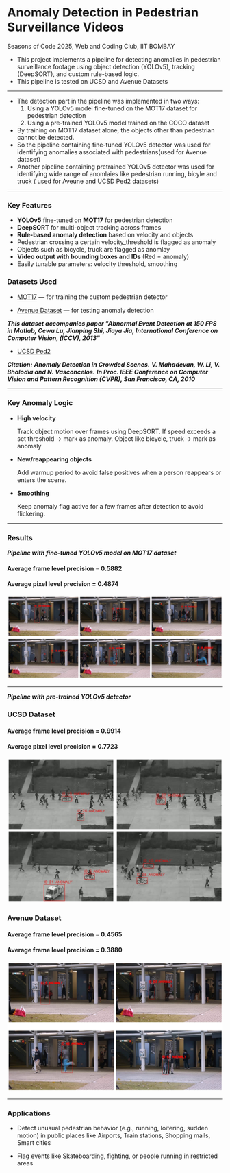 # Anomaly Detection in Pedestrian Surveillance Videos
Seasons of Code 2025, Web and Coding Club, IIT BOMBAY


* This project implements a pipeline for detecting anomalies in pedestrian surveillance footage using object detection (YOLOv5), tracking (DeepSORT), and custom rule-based logic.
* This pipeline is tested on UCSD and Avenue Datasets
---
* The detection part in the pipeline was implemented in two ways:
  1. Using a YOLOv5 model fine-tuned on the MOT17 dataset for pedestrian detection
  2. Using a pre-trained YOLOv5 model trained on the COCO dataset
* By training on MOT17 dataset alone, the objects other than pedestrian cannot be detected.
* So the pipeline containing fine-tuned YOLOv5 detector was used for identifying anomalies associated with pedestrians(used for Avenue dataset)
* Another pipeline containing pretrained YOLOv5 detector was used for identifying wide range of anomlaies like pedestrian running, bicyle and truck ( used for Aveune and UCSD Ped2  datasets)
---

### Key Features

* **YOLOv5** fine-tuned on **MOT17** for pedestrian detection 
* **DeepSORT** for multi-object tracking across frames
* **Rule-based anomaly detection** based on velocity and objects
* Pedestrian crossing a certain velocity_threshold is flagged as anomaly
* Objects such as bicycle, truck are flagged as anomlay
* **Video output with bounding boxes and IDs** (Red = anomaly)
* Easily tunable parameters: velocity threshold, smoothing


### Datasets Used

* [MOT17](https://motchallenge.net/data/MOT17/) — for training the custom pedestrian detector
  
* [Avenue Dataset](http://www.cse.cuhk.edu.hk/leojia/projects/detectabnormal/dataset.html) — for testing anomaly detection
  
***This dataset accompanies paper "Abnormal Event Detection at 150 FPS in Matlab, Cewu Lu, Jianping Shi, Jiaya Jia, International Conference on Computer Vision, (ICCV), 2013"***

* [UCSD Ped2](http://www.svcl.ucsd.edu/projects/anomaly/dataset.htm)
  
***Citation:***
***Anomaly Detection in Crowded Scenes.***
***V. Mahadevan, W. Li, V. Bhalodia and N. Vasconcelos.***
***In Proc. IEEE Conference on Computer Vision and Pattern Recognition (CVPR), San Francisco, CA, 2010***

---

### Key Anomaly Logic

* **High velocity**
  
  Track object motion over frames using DeepSORT. If speed exceeds a set threshold → mark as anomaly.
  Object like bicycle, truck → mark as anomaly 

* **New/reappearing objects**
  
  Add warmup period to avoid false positives when a person reappears or enters the scene.

* **Smoothing**
  
  Keep anomaly flag active for a few frames after detection to avoid flickering.

---

### Results
***Pipeline with fine-tuned YOLOv5 model on MOT17 dataset***

  #### Average frame level precision = 0.5882
  #### Average pixel level precision = 0.4874
![Results](result_finetuned_yolov5_Avenue.png)

---

***Pipeline with pre-trained YOLOv5 detector***

  ### UCSD Dataset
  #### Average frame level precision = 0.9914
  #### Average pixel level precision = 0.7723
![Results](result_pretrained_yolov5_ucsd.png)

 ### Avenue Dataset
  #### Average frame level precision = 0.4565
  #### Average frame level precision = 0.3880
![Results](result_pretrained_yolov5_Avenue.png)

---

### Applications

   
* Detect unusual pedestrian behavior (e.g., running, loitering, sudden motion) in public places like Airports, Train stations, Shopping malls, Smart cities

* Flag events like Skateboarding, fighting, or people running in restricted areas








